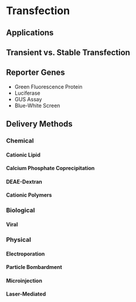 # Transfection

## Applications

## Transient vs. Stable Transfection

## Reporter Genes

* Green Fluorescence Protein
* Luciferase
* GUS Assay
* Blue-White Screen

## Delivery Methods

### Chemical

#### Cationic Lipid

#### Calcium Phosphate Coprecipitation

#### DEAE-Dextran

#### Cationic Polymers

### Biological

#### Viral

### Physical

#### Electroporation

#### Particle Bombardment

#### Microinjection

#### Laser-Mediated
